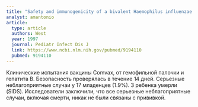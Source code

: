 ```yaml
---
title: "Safety and immunogenicity of a bivalent Haemophilus influenzae type b/hepatitis B vaccine in healthy infants. Hib-HB Vaccine Study Group"
analyst: amantonio
article:
  type: article
  authors: West
  year: 1997
  journal: Pediatr Infect Dis J
  link: https://www.ncbi.nlm.nih.gov/pubmed/9194110
  pubmed: 9194110
---
```


Клинические испытания вакцины Comvax, от гемофильной палочки и гепатита В. Безопасность проверялась в течение 14 дней.
Серьезные неблагоприятные случаи у 17 младенцев (1.9%). 3 ребенка умерли (SIDS). Исследователи заключили, что все серьезные неблагоприятные случаи, включая смерти, никак не были связаны с прививкой.
